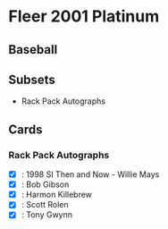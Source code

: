 # Fleer 2001 Platinum
## Baseball

## Subsets

- Rack Pack Autographs

## Cards

### Rack Pack Autographs
- [x] : 1998 SI Then and Now - Willie Mays<br>
- [x] : Bob Gibson<br>
- [x] : Harmon Killebrew<br>
- [x] : Scott Rolen<br>
- [x] : Tony Gwynn<br>

